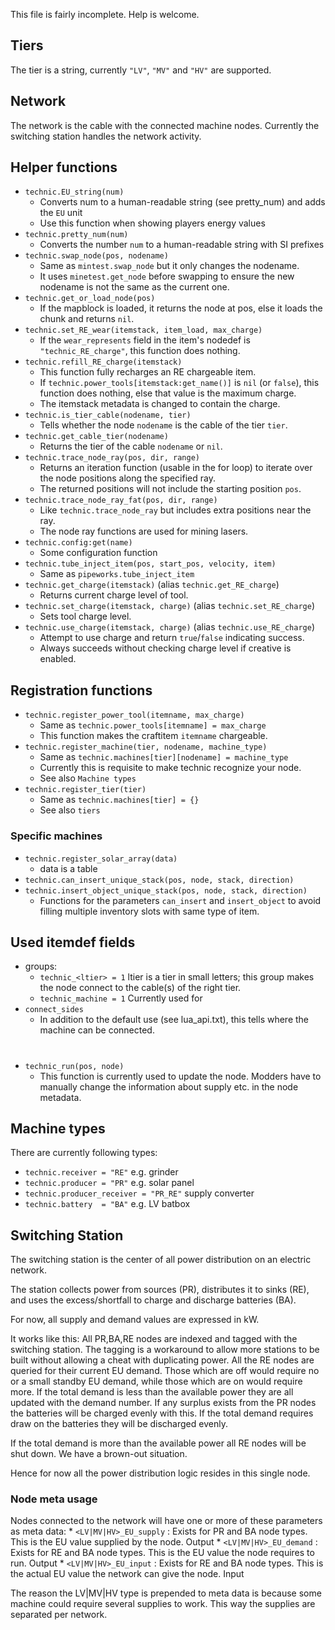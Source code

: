 This file is fairly incomplete. Help is welcome.

Tiers
-----
The tier is a string, currently `"LV"`, `"MV"` and `"HV"` are supported.

Network
-------
The network is the cable with the connected machine nodes. Currently the
switching station handles the network activity.

Helper functions
----------------
* `technic.EU_string(num)`
	* Converts num to a human-readable string (see pretty_num)
	  and adds the `EU` unit
	* Use this function when showing players energy values
* `technic.pretty_num(num)`
	* Converts the number `num` to a human-readable string with SI prefixes
* `technic.swap_node(pos, nodename)`
	* Same as `mintest.swap_node` but it only changes the nodename.
	* It uses `minetest.get_node` before swapping to ensure the new nodename
	  is not the same as the current one.
* `technic.get_or_load_node(pos)`
	* If the mapblock is loaded, it returns the node at pos,
	  else it loads the chunk and returns `nil`.
* `technic.set_RE_wear(itemstack, item_load, max_charge)`
	* If the `wear_represents` field in the item's nodedef is
	  `"technic_RE_charge"`, this function does nothing.
* `technic.refill_RE_charge(itemstack)`
	* This function fully recharges an RE chargeable item.
	* If `technic.power_tools[itemstack:get_name()]` is `nil` (or `false`), this
	  function does nothing, else that value is the maximum charge.
	* The itemstack metadata is changed to contain the charge.
* `technic.is_tier_cable(nodename, tier)`
	* Tells whether the node `nodename` is the cable of the tier `tier`.
* `technic.get_cable_tier(nodename)`
	* Returns the tier of the cable `nodename` or `nil`.
* `technic.trace_node_ray(pos, dir, range)`
	* Returns an iteration function (usable in the for loop) to iterate over the
	  node positions along the specified ray.
	* The returned positions will not include the starting position `pos`.
* `technic.trace_node_ray_fat(pos, dir, range)`
	* Like `technic.trace_node_ray` but includes extra positions near the ray.
	* The node ray functions are used for mining lasers.
* `technic.config:get(name)`
	* Some configuration function
* `technic.tube_inject_item(pos, start_pos, velocity, item)`
	* Same as `pipeworks.tube_inject_item`
* `technic.get_charge(itemstack)` (alias `technic.get_RE_charge`)
	* Returns current charge level of tool.
* `technic.set_charge(itemstack, charge)` (alias `technic.set_RE_charge`)
	* Sets tool charge level.
* `technic.use_charge(itemstack, charge)` (alias `technic.use_RE_charge`)
	* Attempt to use charge and return `true`/`false` indicating success.
	* Always succeeds without checking charge level if creative is enabled.

Registration functions
----------------------
* `technic.register_power_tool(itemname, max_charge)`
	* Same as `technic.power_tools[itemname] = max_charge`
	* This function makes the craftitem `itemname` chargeable.
* `technic.register_machine(tier, nodename, machine_type)`
	* Same as `technic.machines[tier][nodename] = machine_type`
	* Currently this is requisite to make technic recognize your node.
	* See also `Machine types`
* `technic.register_tier(tier)`
	* Same as `technic.machines[tier] = {}`
	* See also `tiers`

### Specific machines
* `technic.register_solar_array(data)`
	* data is a table
* `technic.can_insert_unique_stack(pos, node, stack, direction)`
* `technic.insert_object_unique_stack(pos, node, stack, direction)`
	* Functions for the parameters `can_insert` and `insert_object` to avoid
	  filling multiple inventory slots with same type of item.

Used itemdef fields
-------------------
* groups:
	* `technic_<ltier> = 1` ltier is a tier in small letters; this group makes
	  the node connect to the cable(s) of the right tier.
	* `technic_machine = 1` Currently used for
* `connect_sides`
	* In addition to the default use (see lua_api.txt), this tells where the
	  machine can be connected.
#
#
* `technic_run(pos, node)`
	* This function is currently used to update the node.
	  Modders have to manually change the information about supply etc. in the
	  node metadata.

Machine types
-------------
There are currently following types:
* `technic.receiver = "RE"` e.g. grinder
* `technic.producer = "PR"` e.g. solar panel
* `technic.producer_receiver = "PR_RE"` supply converter
* `technic.battery  = "BA"` e.g. LV batbox

Switching Station
-----------------
The switching station is the center of all power distribution on an electric
network.

The station collects power from sources (PR), distributes it to sinks (RE),
and uses the excess/shortfall to charge and discharge batteries (BA).

For now, all supply and demand values are expressed in kW.

It works like this:
 All PR,BA,RE nodes are indexed and tagged with the switching station.
The tagging is a workaround to allow more stations to be built without allowing
a cheat with duplicating power.
 All the RE nodes are queried for their current EU demand. Those which are off
would require no or a small standby EU demand, while those which are on would
require more.
If the total demand is less than the available power they are all updated with
the demand number.
If any surplus exists from the PR nodes the batteries will be charged evenly
with this.
If the total demand requires draw on the batteries they will be discharged
evenly.

If the total demand is more than the available power all RE nodes will be shut
down. We have a brown-out situation.

Hence for now all the power distribution logic resides in this single node.

### Node meta usage
Nodes connected to the network will have one or more of these parameters as meta
data:
	* `<LV|MV|HV>_EU_supply` : Exists for PR and BA node types.
	This is the EU value supplied by the node. Output
	* `<LV|MV|HV>_EU_demand` : Exists for RE and BA node types.
	This is the EU value the node requires to run. Output
	* `<LV|MV|HV>_EU_input`  : Exists for RE and BA node types.
	This is the actual EU value the network can give the node. Input

The reason the LV|MV|HV type is prepended to meta data is because some machine
could require several supplies to work.
This way the supplies are separated per network.
